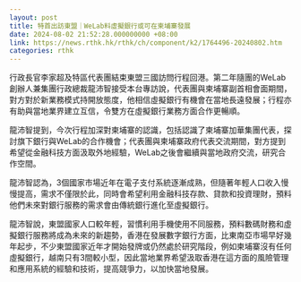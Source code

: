 ```yaml
---
layout: post
title: 特首出訪東盟｜WeLab料虛擬銀行或可在柬埔寨發展
date: 2024-08-02 21:52:28.000000000 +08:00
link: https://news.rthk.hk/rthk/ch/component/k2/1764496-20240802.htm
categories: rthk
---
```


行政長官李家超及特區代表團結束東盟三國訪問行程回港。第二年隨團的WeLab創辦人兼集團行政總裁龍沛智接受本台專訪說，代表團與柬埔寨副首相會面期間，對方對於新業務模式持開放態度，他相信虛擬銀行有機會在當地長遠發展；行程亦有助與當地業界建立互信，令雙方在虛擬銀行業務方面合作更暢順。

龍沛智提到，今次行程加深對柬埔寨的認識，包括認識了柬埔寨加華集團代表，探討旗下銀行與WeLab的合作機會；代表團與柬埔寨政府代表交流期間，對方提到希望從金融科技方面汲取外地經驗，WeLab之後會繼續與當地政府交流，研究合作空間。

龍沛智認為，3個國家市場近年在電子支付系統逐漸成熟，但隨著年輕人口收入慢慢提高，需求不僅限於此，同時會希望利用金融科技存款、貸款和投資理財，預料他們未來對銀行服務的需求會由傳統銀行進化至虛擬銀行。

龍沛智說，東盟國家人口較年輕，習慣利用手機使用不同服務，預料數碼財務和虛擬銀行服務將成為未來的新趨勢，香港在發展數字銀行方面，比東南亞市場早好幾年起步，不少東盟國家近年才開始發牌或仍然處於研究階段，例如柬埔寨沒有任何虛擬銀行，越南只有3間較小型，因此當地業界希望汲取香港在這方面的風險管理和應用系統的經驗和技術，提高競爭力，以加快當地發展。

